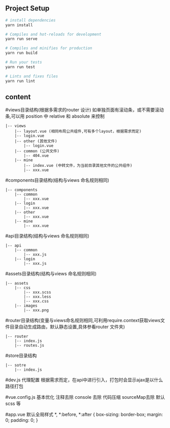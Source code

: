 ## Project Setup

``` bash
# install dependencies
yarn install

# Compiles and hot-reloads for development
yarn run serve

# Compiles and minifies for production
yarn run build

# Run your tests
yarn run test

# Lints and fixes files
yarn run lint
```
## content

#views目录结构(根据多需求的router 设计)
如单独页面有滚动条，或不需要滚动条,可以用 position 中 relative 和 absolute 来控制
```
|-- views
    |-- layout.vue (相同布局公共组件,可有多个layout，根据需求而定)
    |-- login.vue
    |-- other (其他文件)
        |-- login.vue
    |-- common (公共文件)
        |-- 404.vue
    |-- mine
        |-- index.vue (中转文件，为当前目录其他文件的公共组件)
        |-- xxx.vue
```

#components目录结构(结构与views 命名规则相同)
```
|-- components
    |-- common
        |-- xxx.vue
    |-- login
        |-- xxx.vue
    |-- other
        |-- xxx.vue
    |-- mine
        |-- xxx.vue
```

#api目录结构(结构与views 命名规则相同)
```
|-- api
    |-- common
        |-- xxx.js
    |-- login
        |-- xxx.js
```
#assets目录结构(结构与views 命名规则相同)
```
|-- assets
    |-- css
        |-- xxx.scss
        |-- xxx.less
        |-- xxx.css
    |-- images
        |-- xxx.png
```

#router目录结构(变量与views命名规则相同,可利用require.context获取views文件目录自动生成路由，默认静态设置,具体参看router 文件夹)
```
|-- router
    |-- index.js
    |-- routes.js
```


#store目录结构
```
|-- sotre
    |-- index.js
```


#dev.js
代理配置 根据需求而定，在api中进行引入，打包时会显示ajax是以什么路径打包

#vue.config.js
基本优化  注释去除 console 去除 代码压缩 sourceMap去除 默认scss 等

#app.vue
默认全局样式
*,
*:before,
*:after {
  box-sizing: border-box;
  margin: 0;
  padding: 0;
}
